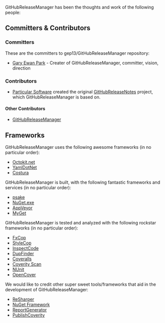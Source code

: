 GitHubReleaseManager has been the thoughts and work of the following people:

## Committers & Contributors

### Committers

These are the committers to gep13/GitHubReleaseManager repository:

 * [Gary Ewan Park](https://github.com/gep13) - Creater of GitHubReleaseManager, committer, vision, direction
 
### Contributors

 * [Particular Software](http://www.particular.net/) created the original [GitHubReleaseNotes](https://github.com/Particular/GitHubReleaseNotes) project, which GitHubReleaseManager is based on.

#### Other Contributors

 * [GitHubReleaseManager](https://github.com/gep13/GitHubReleaseManager/graphs/contributors)

## Frameworks

GitHubReleaseManager uses the following awesome frameworks (in no particular order):

 * [Octokit.net](https://github.com/octokit/octokit.net)
 * [YamlDotNet](http://aaubry.net/pages/yamldotnet.html)
 * [Costura](https://github.com/Fody/Costura)

GitHubReleaseManager is built, with the following fantastic frameworks and services (in no particular order):

 * [psake](https://github.com/psake/psake)
 * [NuGet.exe](https://www.nuget.org/)
 * [AppVeyor](http://www.appveyor.com/)
 * [MyGet](http://www.myget.org/)

GitHubReleaseManager is tested and analyzed with the following rockstar frameworks (in no particular order):

 * [FxCop](https://msdn.microsoft.com/en-us/library/bb429476(v=vs.80).aspx)
 * [StyleCop](http://stylecop.codeplex.com/)
 * [InspectCode](https://confluence.jetbrains.com/display/NETCOM/Introducing+InspectCode)
 * [DupFinder](https://confluence.jetbrains.com/display/NETCOM/Introducing+dupFinder)
 * [Coveralls](https://coveralls.io/)
 * [Coverity Scan](https://scan.coverity.com/)
 * [NUnit](http://www.nunit.org/)
 * [OpenCover](https://github.com/opencover/opencover)

We would like to credit other super sweet tools/frameworks that aid in the development of GitHubReleaseManager:

 * [ReSharper](https://www.jetbrains.com/resharper/)
 * [NuGet Framework](https://www.nuget.org/)
 * [ReportGenerator](http://danielpalme.github.io/ReportGenerator/)
 * [PublishCoverity](http://www.nuget.org/packages/PublishCoverity/)